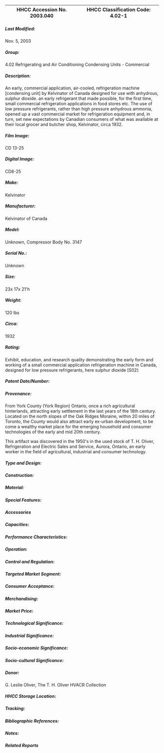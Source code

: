 | **HHCC Accession No. 2003.040** |**HHCC Classification Code:  4.02-1**|
| ----------- | ----------- |

##### Last Modified:
Nov. 5, 2003

##### Group:
4.02 Refrigerating and Air Conditioning Condensing Units - Commercial

##### Description:
An early, commercial application, air-cooled, refrigeration machine [condensing unit] by Kelvinator of Canada designed for use with anhydrous, sulphur dioxide. an early refrigerant that made possible, for the first time, small commercial refrigeration applications in food stores etc. The use of low pressure refrigerants, rather than high pressure anhydrous ammonia, opened up a vast commercial market for refrigeration equipment and, in turn, set new expectations by Canadian consumers of what was available at their local grocer and butcher shop, Kelvinator, circa 1932.

##### Film Image:
CD 13-25

##### Digital Image:
CD8-25

##### Make:
Kelvinator

##### Manufacturer:
Kelvinator of Canada

##### Model:
Unknown, Compressor Body No. 3147

##### Serial No.:
Unknown

##### Size:
23x 17x 21'h

##### Weight:
120 lbs

##### Circa:
1932

##### Rating:
Exhibit, education, and research quality demonstrating the early form and working of a small commercial application refrigeration machine in Canada, designed for low pressure refrigerants, here sulphur dioxide [S02}

##### Patent Date/Number:


##### Provenance:
From York County (York Region) Ontario, once a rich agricultural hinterlands, attracting early settlement in the last years of the 18th century. Located on the north slopes of the Oak Ridges Moraine, within 20 miles of Toronto, the County would also attract early ex-urban development, to be come a wealthy market place for the emerging household and consumer technologies of the early and mid 20th century. 

This artifact was discovered in the 1950's in the used stock of T. H. Oliver, Refrigeration and Electric Sales and Service, Aurora, Ontario, an early worker in the field of agricultural, industrial and consumer technology.

##### Type and Design:


##### Construction:


##### Material:


##### Special Features:


##### Accessories


##### Capacities:


##### Performance Characteristics:


##### Operation:


##### Control and Regulation:


##### Targeted Market Segment:


##### Consumer Acceptance:


##### Merchandising:


##### Market Price:


##### Technological Significance:


##### Industrial Significance:


##### Socio-economic Significance:


##### Socio-cultural Significance:


##### Donor:
G. Leslie Oliver, The T. H. Oliver HVACR Collection

##### HHCC Storage Location:


##### Tracking:


##### Bibliographic References:


##### Notes:


##### Related Reports

